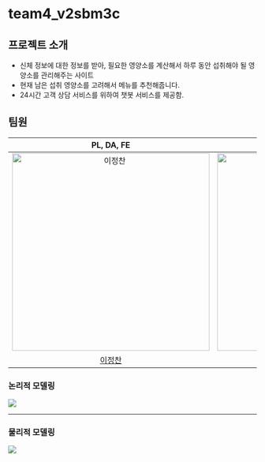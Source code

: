 # team4_v2sbm3c
<h2>프로젝트 소개</h2>
<ul>
  <li>
    신체 정보에 대한 정보를 받아, 필요한 영양소를 계산해서 하루 동안 섭취해야 될 영양소를 관리해주는 사이트
  </li>
  <li>
    현재 남은 섭취 영양소를 고려해서 메뉴를 추천해줍니다.
  </li>
  <li>
    24시간 고객 상담 서비스를 위하여 챗봇 서비스를 제공함.
  </li>
  </li>
</ul>

<h2>팀원</h2>
<table>
  <thead>
    <tr>
      <th align="center">PL, DA, FE</th>
      <th align="center">AI</th>
      <th align="center">DS</th>
    </tr>
  </thead>
  
  <tbody>
    <tr>
      <td align="center"><a target="_blank" href="https://avatars.githubusercontent.com/u/108655272?v=4"><img src="https://avatars.githubusercontent.com/u/108655272?v=4" width="400px" alt="이정찬" style="max-width: 100%;"></a></td>
      <td align="center"><a target="_blank" href="https://avatars.githubusercontent.com/u/114139274?v=4"><img src="https://avatars.githubusercontent.com/u/114139274?v=4" width="400px" alt="황규현" style="max-width: 100%;"></a></td>
      <td align="center"><a target="_blank" href="https://avatars.githubusercontent.com/u/114316904?v=4"><img src="https://avatars.githubusercontent.com/u/114316904?v=4" width="400px" alt="임성규" style="max-width: 100%;"></a></td>
    </tr>
    <tr>
      <td align="center"><a href="https://github.com/JeongChan2">이정찬</a></td>
      <td align="center"><a href="https://github.com/Gyuhyeon12">황규현</a></td>
      <td align="center"><a href="https://github.com/ImSeongKyu">임성규</a></td>
    </tr>
  </tbody>
</table>
<h3>논리적 모델링</h3>
<img src="https://github.com/JeongChan2/team4_v2sbm3c/assets/108655272/d8a6e19f-fea3-488d-98e1-219d955a3189"/><hr>
<h3>물리적 모델링</h3>
<img src="https://github.com/JeongChan2/team4_v2sbm3c/assets/108655272/da3d8ec8-a86c-46fd-9e07-a4f671428fea"/>
